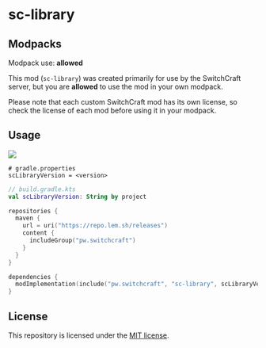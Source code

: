# sc-library

## Modpacks

Modpack use: **allowed**

This mod (`sc-library`) was created primarily for use by the SwitchCraft server, but you are **allowed** to use the
mod in your own modpack.

Please note that each custom SwitchCraft mod has its own license, so check the license of each mod before using it in
your modpack.

## Usage

![](https://repo.lem.sh/api/badge/latest/releases/pw/switchcraft/sc-library?name=Latest%20version)
```properties
# gradle.properties
scLibraryVersion = <version>
```

```kotlin
// build.gradle.kts
val scLibraryVersion: String by project

repositories {
  maven {
    url = uri("https://repo.lem.sh/releases")
    content {
      includeGroup("pw.switchcraft")
    }
  }
}

dependencies {
  modImplementation(include("pw.switchcraft", "sc-library", scLibraryVersion))
}
```

## License

This repository is licensed under the [MIT license](LICENSE).
